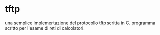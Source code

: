 # tftp
una semplice implementazione del protocollo tftp scritta in C.
programma scritto per l'esame di reti di calcolatori.
